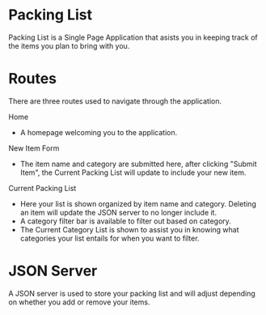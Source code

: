 # Packing List

Packing List is a Single Page Application that asists you in keeping track of the items you plan to bring with you.

# Routes

There are three routes used to navigate through the application.

Home
- A homepage welcoming you to the application.

New Item Form
- The item name and category are submitted here, after clicking "Submit Item", the Current Packing List will update to include your new item.

Current Packing List
- Here your list is shown organized by item name and category.  Deleting an item will update the JSON server to no longer include it.
- A category filter bar is available to filter out based on category.
- The Current Category List is shown to assist you in knowing what categories your list entails for when you want to filter.

# JSON Server

A JSON server is used to store your packing list and will adjust depending on whether you add or remove your items.



